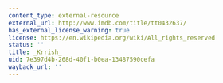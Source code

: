 ```yaml
---
content_type: external-resource
external_url: http://www.imdb.com/title/tt0432637/
has_external_license_warning: true
license: https://en.wikipedia.org/wiki/All_rights_reserved
status: ''
title: _Krrish_
uid: 7e397d4b-268d-40f1-b0ea-13487590cefa
wayback_url: ''
---
```

